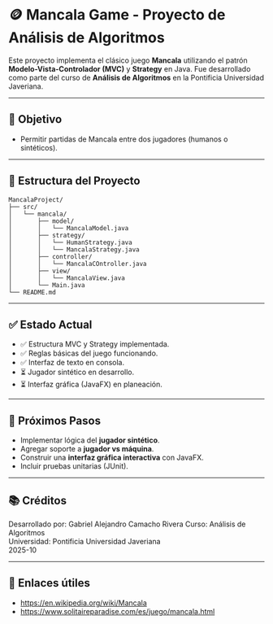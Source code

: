 # 🪙 Mancala Game - Proyecto de Análisis de Algoritmos

Este proyecto implementa el clásico juego **Mancala** utilizando el patrón **Modelo-Vista-Controlador (MVC)** y **Strategy** en Java. Fue desarrollado como parte del curso de **Análisis de Algoritmos** en la Pontificia Universidad Javeriana.

---

## 📌 Objetivo

- Permitir partidas de Mancala entre dos jugadores (humanos o sintéticos).

---

## 📁 Estructura del Proyecto

```
MancalaProject/
├── src/
│   └── mancala/
│       ├── model/
│       │   └── MancalaModel.java
│       ├── strategy/
│       │   └── HumanStrategy.java
│       │   └── MancalaStrategy.java
│       ├── controller/
│       │   └── MancalaCOntroller.java
│       ├── view/
│       │   └── MancalaView.java
│       └── Main.java
└── README.md
```

---

## ✅ Estado Actual

- ✅ Estructura MVC y Strategy implementada.
- ✅ Reglas básicas del juego funcionando.
- ✅ Interfaz de texto en consola.
- ⏳ Jugador sintético en desarrollo.
- ⏳ Interfaz gráfica (JavaFX) en planeación.

---

## 🤖 Próximos Pasos

- Implementar lógica del **jugador sintético**.
- Agregar soporte a **jugador vs máquina**.
- Construir una **interfaz gráfica interactiva** con JavaFX.
- Incluir pruebas unitarias (JUnit).

---

## 📚 Créditos

Desarrollado por: Gabriel Alejandro Camacho Rivera
Curso: Análisis de Algoritmos  
Universidad: Pontificia Universidad Javeriana  
2025-10

---

## 📎 Enlaces útiles

- https://en.wikipedia.org/wiki/Mancala
- https://www.solitaireparadise.com/es/juego/mancala.html
